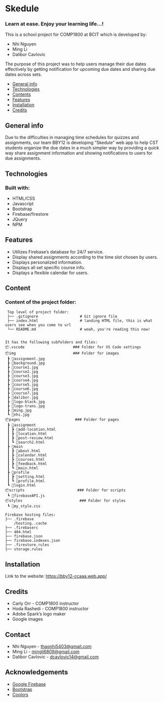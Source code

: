 # Skedule #
### Learn at ease. Enjoy your learning life...! ###
This is a school project for COMP1800 at BCIT which is developed by:
- Nhi Nguyen
- Ming Li
- Dalibor Cavlovic

The purpose of this project was to help users manage their due dates effectively by getting notification for upcoming due dates and sharing due dates across sets.

* [General info](#general-info)
* [Technologies](#technologies)
* [Contents](#content)
* [Features](#features)
* [Installation](#installation)
* [Credits](#credits)

## General info 
Due to the difficulties in managing time schedules for quizzes and assignments, our team BBY12 is developing “Skedule” web app to help CST students organize the due dates in a much simpler way by
providing a quick way share assignment information and showing notifications to users for due assignments.

## Technologies 
### Built with: ###
- HTML/CSS
- Javascript
- Bootstrap
- Firebase/firestore
- JQuery
- NPM

## Features 
- Utilizes Firebase’s database for 24/7 service.
- Display shared assignments according to the time slot chosen by users.
- Displays personalized information.
- Displays all set specific course info.
- Displays a flexible calendar for users.

## Content 
### Content of the project folder: ###

```
 Top level of project folder: 
 ├── .gitignore                   # Git ignore file
 ├── index.html                   # landing HTML file, this is what users see when you come to url
 └── README.md                    # woah, you're reading this now!


It has the following subfolders and files:
📦.vscode                      ### Folder for VS Code settings
📦img                          ### Folder for images
 ┣ 📜assignment.jpg
 ┣ 📜background.jpg
 ┣ 📜course1.jpg
 ┣ 📜course2.jpg
 ┣ 📜course3.jpg
 ┣ 📜course4.jpg
 ┣ 📜course5.jpg
 ┣ 📜course6.jpg
 ┣ 📜course7.jpg
 ┣ 📜dalibor.jpg
 ┣ 📜logo-black.jpg
 ┣ 📜logo-trans.jpg
 ┣ 📜ming.jpg
 ┗ 📜nhi.jpg
📦pages                         ### Folder for pages
 ┣ 📂assignment
 ┃ ┣ 📜add-location.html
 ┃ ┣ 📜location.html
 ┃ ┣ 📜post-review.html
 ┃ ┗ 📜search2.html
 ┣ 📂main
 ┃ ┣ 📜about.html
 ┃ ┣ 📜calendar.html
 ┃ ┣ 📜courses.html
 ┃ ┣ 📜feedback.html
 ┃ ┗ 📜main.html
 ┣ 📂profile
 ┃ ┣ 📜setting.html
 ┃ ┗ 📜profile.html
 ┗ 📜login.html
📦scripts                        ### Folder for scripts
 ┗ 📜firebaseAPI.js
📦styles                          ### Folder for styles
 ┗ 📜my_style.css

Firebase hosting files: 
├── .firebase
	/hosting..cache
├── .firebaserc
├── 404.html
├── firebase.json
├── firebase.indexes.json
├── .firestore.rules
├── storage.rules

```

## Installation 
Link to the website:
https://bby12-ccaaa.web.app/

## Credits 
- Carly Orr - COMP1800 instructor 
- Hoda Rashedi - COMP1800 instructor
- Adobe Spark’s logo maker
- Google images

## Contact 
* Nhi Nguyen - thaonhi5403@gmail.com
* Ming Li - mingli6809@gmail.com
* Dalibor Cavlovic - dcavlovic14@gmail.com

## Acknowledgements 
* <a href="https://firebase.google.com/">Google Firebase</a>
* <a href="https://getbootstrap.com/">Bootstrap</a>
* <a href="https://coolors.co">Coolors</a>

